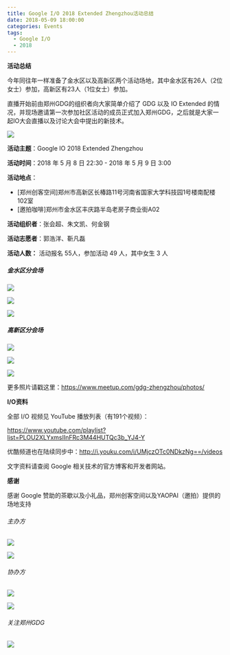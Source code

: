 ```yaml
---
title: Google I/O 2018 Extended Zhengzhou活动总结
date: 2018-05-09 18:00:00
categories: Events
tags:
  - Google I/O
  - 2018
---
```


**活动总结**

今年同往年一样准备了金水区以及高新区两个活动场地，其中金水区有26人（2位女士）参加，高新区有23人（1位女士）参加。

直播开始前由郑州GDG的组织者向大家简单介绍了 GDG 以及 IO Extended 的情况，并现场邀请第一次参加社区活动的成员正式加入郑州GDG，之后就是大家一起IO大会直播以及讨论大会中提出的新技术。

<!-- more -->

![](http://p84y6k7lc.bkt.clouddn.com/IO2018.gif)

**活动主题**：Google IO 2018 Extended Zhengzhou

**活动时间**：2018 年 5 月 8 日 22:30 - 2018 年 5 月 9 日 3:00

**活动地点**：

- [郑州创客空间]郑州市高新区长椿路11号河南省国家大学科技园1号楼南配楼102室  
- [邀拍咖啡]郑州市金水区丰庆路半岛老房子商业街A02 

**活动组织者**：张会超、朱文凯、何金钢

**活动志愿者**：郭浩洋、靳凡磊

**活动人数：** 活动报名 55人，参加活动 49 人，其中女生 3 人

##### 金水区分会场

![](https://secure.meetupstatic.com/photos/event/4/4/7/e/600_471017534.jpeg)

![](https://secure.meetupstatic.com/photos/event/4/4/3/f/600_471017471.jpeg)

![](https://secure.meetupstatic.com/photos/event/4/3/e/c/600_471017388.jpeg)

##### 高新区分会场

![](https://secure.meetupstatic.com/photos/event/3/0/a/0/600_470952448.jpeg)

![](https://secure.meetupstatic.com/photos/event/3/0/9/4/600_470952436.jpeg)

![](https://secure.meetupstatic.com/photos/event/2/b/a/d/600_470951181.jpeg)

更多照片请戳这里：https://www.meetup.com/gdg-zhengzhou/photos/

**I/O资料**

全部 I/O 视频见 YouTube 播放列表（有191个视频）：

https://www.youtube.com/playlist?list=PLOU2XLYxmsIInFRc3M44HUTQc3b_YJ4-Y

优酷频道也在陆续同步中：http://i.youku.com/i/UMjczOTc0NDkzNg==/videos

文字资料请查阅 Google 相关技术的官方博客和开发者网站。

**感谢**

感谢 Google 赞助的茶歇以及小礼品，郑州创客空间以及YAOPAI（邀拍）提供的场地支持

###### 主办方

![](http://p84y6k7lc.bkt.clouddn.com/%E9%83%91%E5%B7%9EGDG.webp)

![](http://p84y6k7lc.bkt.clouddn.com/GoogleDevelopers.webp)

###### 协办方

![](http://p84y6k7lc.bkt.clouddn.com/%E9%83%91%E5%B7%9E%E5%88%9B%E5%AE%A2%E7%A9%BA%E9%97%B4.webp)

![](http://p84y6k7lc.bkt.clouddn.com/YAOPAI.webp)

###### 关注郑州GDG

![](http://p84y6k7lc.bkt.clouddn.com/%E4%BA%8C%E7%BB%B4%E7%A0%81.webp)
